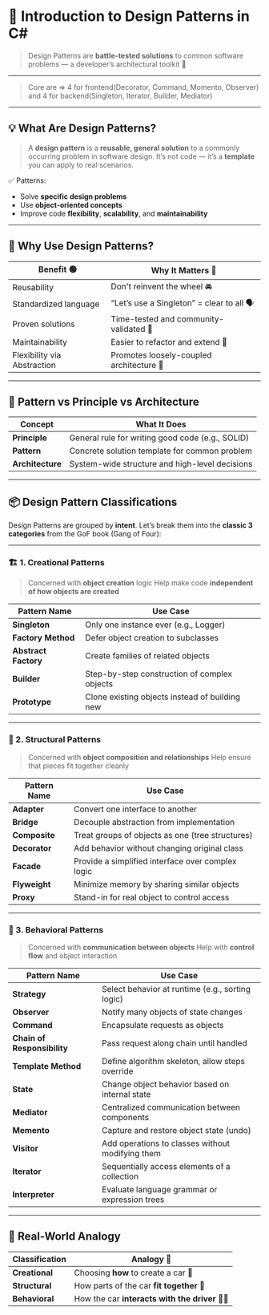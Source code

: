 # 🧠 **Introduction to Design Patterns in C#**

> Design Patterns are **battle-tested solutions** to common software problems — a developer’s architectural toolkit 🧰

---

> Core are => 4 for frontend(Decorator, Command, Momento, Observer) and 4 for backend(Singleton, Iterator, Builder, Mediator)

---

## 💡 What Are Design Patterns?

> A **design pattern** is a **reusable, general solution** to a commonly occurring problem in software design.
> It’s not code — it’s a **template** you can apply to real scenarios.

✅ Patterns:

- Solve **specific design problems**
- Use **object-oriented concepts**
- Improve code **flexibility**, **scalability**, and **maintainability**

---

## 🎯 Why Use Design Patterns?

| Benefit 🟢                  | Why It Matters 🧠                         |
| --------------------------- | ----------------------------------------- |
| Reusability                 | Don't reinvent the wheel 🚘               |
| Standardized language       | “Let’s use a Singleton” = clear to all 🗣️ |
| Proven solutions            | Time-tested and community-validated 💯    |
| Maintainability             | Easier to refactor and extend 🔧          |
| Flexibility via Abstraction | Promotes loosely-coupled architecture 🔌  |

---

## 🧩 Pattern vs Principle vs Architecture

| Concept          | What It Does                                     |
| ---------------- | ------------------------------------------------ |
| **Principle**    | General rule for writing good code (e.g., SOLID) |
| **Pattern**      | Concrete solution template for common problem    |
| **Architecture** | System-wide structure and high-level decisions   |

---

## 📦 Design Pattern Classifications

Design Patterns are grouped by **intent**.
Let’s break them into the **classic 3 categories** from the GoF book (Gang of Four):

---

### 🏗️ 1. **Creational Patterns**

> Concerned with **object creation** logic
> Help make code **independent of how objects are created**

| Pattern Name         | Use Case                                       |
| -------------------- | ---------------------------------------------- |
| **Singleton**        | Only one instance ever (e.g., Logger)          |
| **Factory Method**   | Defer object creation to subclasses            |
| **Abstract Factory** | Create families of related objects             |
| **Builder**          | Step-by-step construction of complex objects   |
| **Prototype**        | Clone existing objects instead of building new |

---

### 🧱 2. **Structural Patterns**

> Concerned with **object composition and relationships**
> Help ensure that pieces fit together cleanly

| Pattern Name  | Use Case                                          |
| ------------- | ------------------------------------------------- |
| **Adapter**   | Convert one interface to another                  |
| **Bridge**    | Decouple abstraction from implementation          |
| **Composite** | Treat groups of objects as one (tree structures)  |
| **Decorator** | Add behavior without changing original class      |
| **Facade**    | Provide a simplified interface over complex logic |
| **Flyweight** | Minimize memory by sharing similar objects        |
| **Proxy**     | Stand-in for real object to control access        |

---

### 🤝 3. **Behavioral Patterns**

> Concerned with **communication between objects**
> Help with **control flow** and object interaction

| Pattern Name                | Use Case                                         |
| --------------------------- | ------------------------------------------------ |
| **Strategy**                | Select behavior at runtime (e.g., sorting logic) |
| **Observer**                | Notify many objects of state changes             |
| **Command**                 | Encapsulate requests as objects                  |
| **Chain of Responsibility** | Pass request along chain until handled           |
| **Template Method**         | Define algorithm skeleton, allow steps override  |
| **State**                   | Change object behavior based on internal state   |
| **Mediator**                | Centralized communication between components     |
| **Memento**                 | Capture and restore object state (undo)          |
| **Visitor**                 | Add operations to classes without modifying them |
| **Iterator**                | Sequentially access elements of a collection     |
| **Interpreter**             | Evaluate language grammar or expression trees    |

---

## 🧠 Real-World Analogy

| Classification | Analogy 🧠                                      |
| -------------- | ----------------------------------------------- |
| **Creational** | Choosing **how** to create a car 🚗             |
| **Structural** | How parts of the car **fit together** 🧱        |
| **Behavioral** | How the car **interacts with the driver** 🧑‍✈️ |
